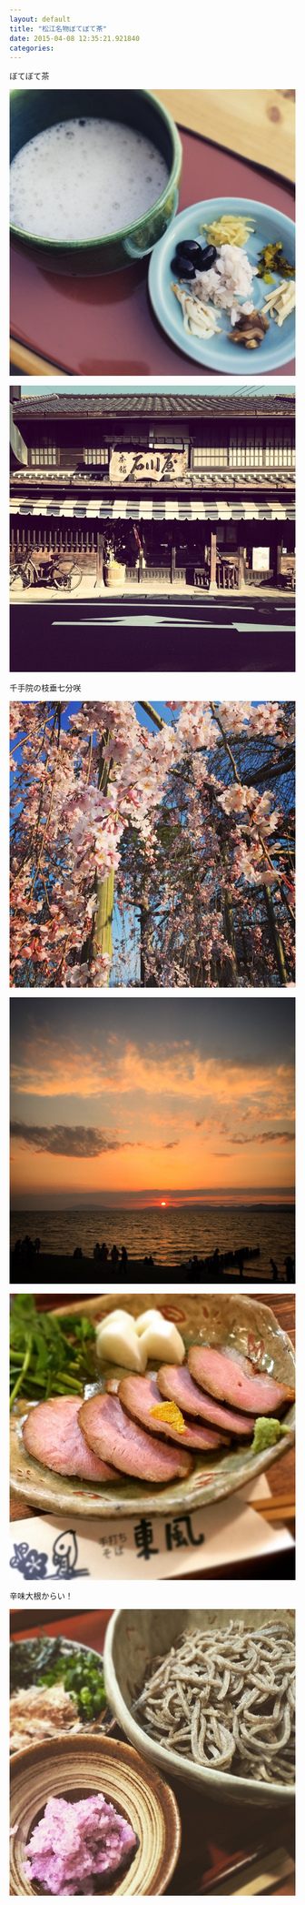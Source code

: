 ```yaml
---
layout: default
title: "松江名物ぼてぼて茶"
date: 2015-04-08 12:35:21.921840
categories: 
---
```


ぼてぼて茶

![ぼてぼて茶](/assets/images/201503/11111304_1579674712317670_623420344_n.jpg)

![](/assets/images/201503/11084943_463880407098024_894213799_n.jpg)

千手院の枝垂七分咲

![千手院の枝垂七分咲](/assets/images/201503/11055475_419585924887138_941053085_n.jpg)

![](/assets/images/201503/11055751_1432564723704823_118507262_n.jpg)

![](/assets/images/201503/11094494_344013179129183_1691304648_n.jpg)

辛味大根からい！

![辛味大根からい！](/assets/images/201503/11111307_936597019714328_1457543573_n.jpg)



